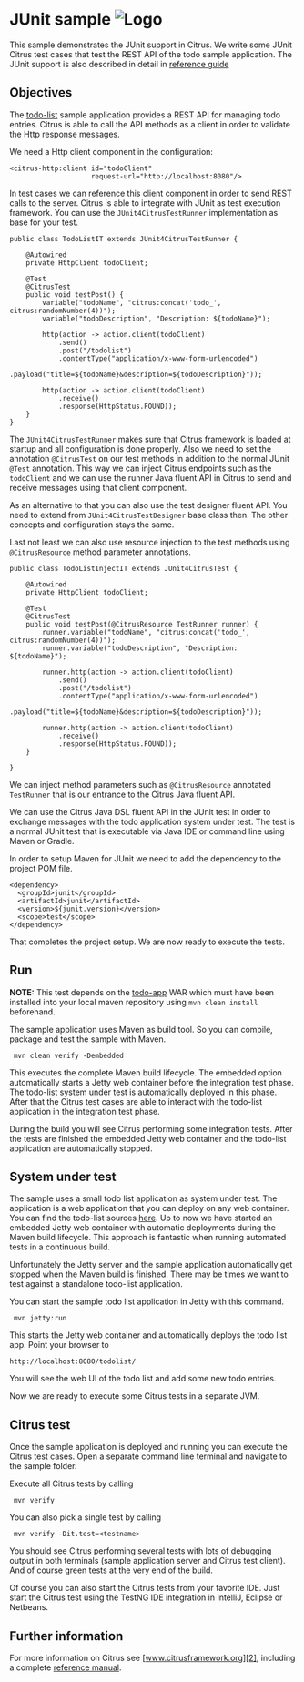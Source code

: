 JUnit sample ![Logo][1]
==============

This sample demonstrates the JUnit support in Citrus. We write some JUnit Citrus test cases that test the REST API of the todo sample application. The JUnit support is
also described in detail in [reference guide][4]

Objectives
---------

The [todo-list](../todo-app/README.md) sample application provides a REST API for managing todo entries.
Citrus is able to call the API methods as a client in order to validate the Http response messages.

We need a Http client component in the configuration:

    <citrus-http:client id="todoClient"
                        request-url="http://localhost:8080"/>
    
In test cases we can reference this client component in order to send REST calls to the server. Citrus is able to integrate with JUnit as test execution framework. You can use
the `JUnit4CitrusTestRunner` implementation as base for your test.
    
    public class TodoListIT extends JUnit4CitrusTestRunner {
    
        @Autowired
        private HttpClient todoClient;
    
        @Test
        @CitrusTest
        public void testPost() {
            variable("todoName", "citrus:concat('todo_', citrus:randomNumber(4))");
            variable("todoDescription", "Description: ${todoName}");
    
            http(action -> action.client(todoClient)
                .send()
                .post("/todolist")
                .contentType("application/x-www-form-urlencoded")
                .payload("title=${todoName}&description=${todoDescription}"));
    
            http(action -> action.client(todoClient)
                .receive()
                .response(HttpStatus.FOUND));
        }
    }      
        
The `JUnit4CitrusTestRunner` makes sure that Citrus framework is loaded at startup and all configuration is done properly. Also we need to set the annotation `@CitrusTest` on our test methods in
addition to the normal JUnit `@Test` annotation. This way we can inject Citrus endpoints such as the `todoClient` and we can use the runner Java fluent API in Citrus to send and receive messages using that client component. 

As an alternative to that you can also use the test designer fluent API. You need to extend from `JUnit4CitrusTestDesigner` base class then. The other concepts and configuration stays the same.

Last not least we can also use resource injection to the test methods using `@CitrusResource` method parameter annotations.

    public class TodoListInjectIT extends JUnit4CitrusTest {
    
        @Autowired
        private HttpClient todoClient;
    
        @Test
        @CitrusTest
        public void testPost(@CitrusResource TestRunner runner) {
            runner.variable("todoName", "citrus:concat('todo_', citrus:randomNumber(4))");
            runner.variable("todoDescription", "Description: ${todoName}");
    
            runner.http(action -> action.client(todoClient)
                .send()
                .post("/todolist")
                .contentType("application/x-www-form-urlencoded")
                .payload("title=${todoName}&description=${todoDescription}"));
    
            runner.http(action -> action.client(todoClient)
                .receive()
                .response(HttpStatus.FOUND));
        }
    
    }  
  
We can inject method parameters such as `@CitrusResource` annotated `TestRunner` that is our entrance to the Citrus Java fluent API.

We can use the Citrus Java DSL fluent API in the JUnit test in order to exchange messages with the todo application system under test. The test is a normal JUnit test that is executable via Java IDE or command line using Maven or Gradle.

In order to setup Maven for JUnit we need to add the dependency to the project POM file.

    <dependency>
      <groupId>junit</groupId>
      <artifactId>junit</artifactId>
      <version>${junit.version}</version>
      <scope>test</scope>
    </dependency>    
       
That completes the project setup. We are now ready to execute the tests.
       
Run
---------

**NOTE:** This test depends on the [todo-app](../todo-app/) WAR which must have been installed into your local maven repository using `mvn clean install` beforehand.

The sample application uses Maven as build tool. So you can compile, package and test the
sample with Maven.
 
     mvn clean verify -Dembedded
    
This executes the complete Maven build lifecycle. The embedded option automatically starts a Jetty web
container before the integration test phase. The todo-list system under test is automatically deployed in this phase.
After that the Citrus test cases are able to interact with the todo-list application in the integration test phase.

During the build you will see Citrus performing some integration tests.
After the tests are finished the embedded Jetty web container and the todo-list application are automatically stopped.

System under test
---------

The sample uses a small todo list application as system under test. The application is a web application
that you can deploy on any web container. You can find the todo-list sources [here](../todo-app). Up to now we have started an 
embedded Jetty web container with automatic deployments during the Maven build lifecycle. This approach is fantastic 
when running automated tests in a continuous build.
  
Unfortunately the Jetty server and the sample application automatically get stopped when the Maven build is finished. 
There may be times we want to test against a standalone todo-list application.  

You can start the sample todo list application in Jetty with this command.

     mvn jetty:run

This starts the Jetty web container and automatically deploys the todo list app. Point your browser to
 
    http://localhost:8080/todolist/

You will see the web UI of the todo list and add some new todo entries.

Now we are ready to execute some Citrus tests in a separate JVM.

Citrus test
---------

Once the sample application is deployed and running you can execute the Citrus test cases.
Open a separate command line terminal and navigate to the sample folder.

Execute all Citrus tests by calling

     mvn verify

You can also pick a single test by calling

     mvn verify -Dit.test=<testname>

You should see Citrus performing several tests with lots of debugging output in both terminals (sample application server
and Citrus test client). And of course green tests at the very end of the build.

Of course you can also start the Citrus tests from your favorite IDE.
Just start the Citrus test using the TestNG IDE integration in IntelliJ, Eclipse or Netbeans.

Further information
---------

For more information on Citrus see [www.citrusframework.org][2], including
a complete [reference manual][3].

 [1]: https://www.citrusframework.org/img/brand-logo.png "Citrus"
 [2]: https://www.citrusframework.org
 [3]: https://www.citrusframework.org/reference/html/
 [4]: https://www.citrusframework.org/reference/html#run-with-junit